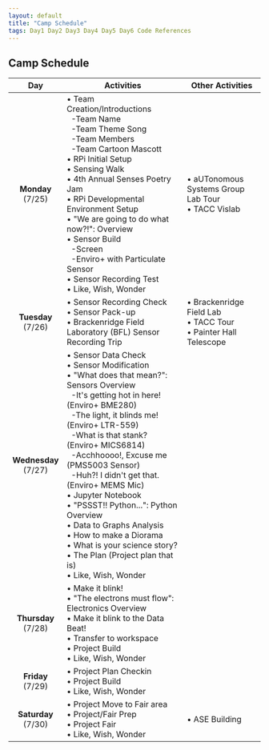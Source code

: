 ```yaml
---
layout: default
title: "Camp Schedule"
tags: Day1 Day2 Day3 Day4 Day5 Day6 Code References
---
```


## Camp Schedule

| **Day**             | **Activities**                                                                                                                                                                                                                                                                                                                                                                                                                                                          | **Other Activities**                                               |
|:-------------------:|---------------------------------------------------------------------------------------------------------------------------------------------------------------------------------------------------------------------------------------------------------------------------------------------------------------------------------------------------------------------------------------------------------------------------------------------------------------------------------------------------------------------------------------------------------------------|---------------------------------------------------------------------|
| **Monday**<br>(7/25)    | • Team Creation/Introductions<br> &nbsp; -Team Name<br> &nbsp; -Team Theme Song<br> &nbsp; -Team Members<br> &nbsp; -Team Cartoon Mascott <br>• RPi Initial Setup<br>• Sensing Walk<br>• 4th Annual Senses Poetry Jam<br>• RPi Developmental Environment Setup<br>• "We are going to do what now?!": Overview<br>• Sensor Build<br> &nbsp; -Screen<br> &nbsp; -Enviro+ with Particulate Sensor<br>• Sensor Recording Test<br>• Like, Wish, Wonder                                                                                                                                                 | • aUTonomous Systems Group Lab Tour<br>• TACC Vislab                |
| **Tuesday**<br>(7/26)   | • Sensor Recording Check<br>• Sensor Pack-up<br>• Brackenridge Field Laboratory (BFL) Sensor Recording Trip                                                                                                                                                                                                                                                                                                                                                                                                                                                         | • Brackenridge Field Lab<br>• TACC Tour<br>• Painter Hall Telescope |
| **Wednesday**<br>(7/27) | • Sensor Data Check<br>• Sensor Modification<br>• "What does that mean?": Sensors Overview<br> &nbsp; -It's getting hot in here! (Enviro+ BME280)<br> &nbsp; -The light, it blinds me! (Enviro+ LTR-559)<br> &nbsp; -What is that stank? (Enviro+ MICS6814)<br> &nbsp; -Acchhoooo!, Excuse me (PMS5003 Sensor)<br> &nbsp; -Huh?! I didn't get that. (Enviro+ MEMS Mic)<br>• Jupyter Notebook<br>• "PSSST!! Python...": Python Overview<br>• Data to Graphs Analysis<br>• How to make a Diorama<br>• What is your science story?<br>• The Plan (Project plan that is)<br>• Like, Wish, Wonder |                                                                     |
| **Thursday**<br>(7/28)  | • Make it blink!<br>• "The electrons must flow": Electronics Overview<br>• Make it blink to the Data Beat!<br>• Transfer to workspace<br>• Project Build<br>• Like, Wish, Wonder                                                                                                                                                                                                                                                                                                                                                                                    |                                                                     |
| **Friday**<br>(7/29)    | • Project Plan Checkin<br>• Project Build<br>• Like, Wish, Wonder                                                                                                                                                                                                                                                                                                                                                                                                                                                                                                   |                                                                     |
| **Saturday**<br>(7/30)  | • Project Move to Fair area<br>• Project/Fair Prep<br>• Project Fair<br>• Like, Wish, Wonder                                                                                                                                                                                                                                                                                                                                                                                                                                                                        | • ASE Building                                                      |